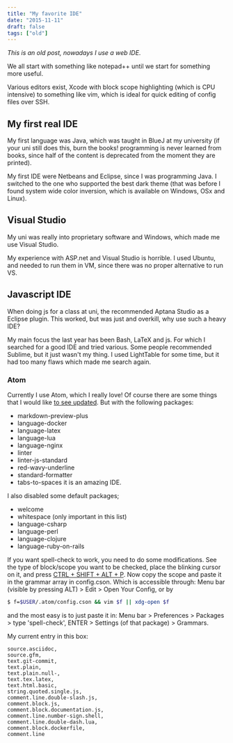 ```yaml
---
title: "My favorite IDE"
date: "2015-11-11"
draft: false
tags: ["old"]
---
```


*This is an old post, nowadays I use a web IDE.*


We all start with something like notepad++ until we start for something more useful.


Various editors exist, Xcode with block scope highlighting (which is CPU intensive)
to something like vim, which is ideal for quick editing of config files over SSH.


## My first real IDE
My first language was Java,
which was taught in BlueJ at my university
(if your uni still does this, burn the books! programming is never learned from books,
since half of the content is deprecated from the moment they are printed).


My first IDE were Netbeans and Eclipse, since I was programming Java.
I switched to the one who supported the best dark theme
(that was before I found system wide color inversion,
which is available on Windows, OSx and Linux).


## Visual Studio
My uni was really into proprietary software and Windows,
which made me use Visual Studio.


My experience with ASP.net and Visual Studio is horrible.
I used Ubuntu, and needed to run them in VM,
since there was no proper alternative to run VS.

## Javascript IDE
When doing js for a class at uni, the recommended Aptana Studio as a Eclipse plugin.
This worked, but was just and overkill, why use such a heavy IDE?


My main focus the last year has been Bash, LaTeX and js.
For which I searched for a good IDE and tried various.
Some people recommended Sublime,
but it just wasn't my thing.
I used LightTable for some time,
but it had too many flaws which made me search again.


### Atom
Currently I use Atom, which I really love!
Of course there are some things that I would like
[to see updated](https://github.com/atom/atom/issues/9411).
But with the following packages:
+ markdown-preview-plus
+ language-docker
+ language-latex
+ language-lua
+ language-nginx
+ linter
+ linter-js-standard
+ red-wavy-underline
+ standard-formatter
+ tabs-to-spaces
it is an amazing IDE.

I also disabled some default packages;
+ welcome
+ whitespace (only important in this list)
+ language-csharp
+ language-perl
+ language-clojure
+ language-ruby-on-rails



If you want spell-check to work, you need to do some modifications.
See the type of block/scope you want to be checked,
place the blinking cursor on it, and press
[CTRL + SHIFT + ALT + P](https://discuss.atom.io/t/how-to-enable-spell-checking-for-another-language/4895/11).
Now copy the scope and paste it in the grammar array in config.cson.
Which is accessible through:
Menu bar (visible by pressing ALT) > Edit > Open Your Config,
or by
```bash
$ f=$USER/.atom/config.cson && vim $f || xdg-open $f
```
and the most easy is to just paste it in:
Menu bar > Preferences > Packages > type 'spell-check', ENTER >
Settings (of that package) > Grammars.


My current entry in this box:
```
source.asciidoc,
source.gfm,
text.git-commit,
text.plain,
text.plain.null-,
text.tex.latex,
text.html.basic,
string.quoted.single.js,
comment.line.double-slash.js,
comment.block.js,
comment.block.documentation.js,
comment.line.number-sign.shell,
comment.line.double-dash.lua,
comment.block.dockerfile,
comment.line
```
